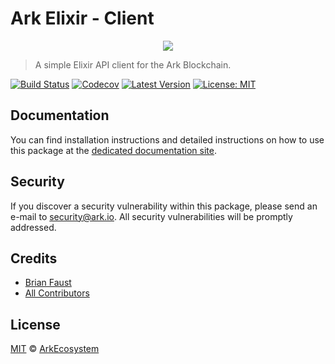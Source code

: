 # Ark Elixir - Client

<p align="center">
    <img src="https://github.com/ArkEcosystem/elixir-client/blob/master/banner.png" />
</p>

> A simple Elixir API client for the Ark Blockchain.

[![Build Status](https://badgen.now.sh/travis/ArkEcosystem/elixir-client)](https://travis-ci.org/ArkEcosystem/elixir-client)
[![Codecov](https://badgen.now.sh/codecov/c/github/arkecosystem/elixir-client)](https://codecov.io/gh/arkecosystem/elixir-client)
[![Latest Version](https://badgen.now.sh/github/release/ArkEcosystem/elixir-client)](https://github.com/ArkEcosystem/elixir-client/releases)
[![License: MIT](https://badgen.now.sh/badge/license/MIT/green)](https://opensource.org/licenses/MIT)

## Documentation

You can find installation instructions and detailed instructions on how to use this package at the [dedicated documentation site](https://docs.ark.io/api/sdk/clients/elixir.html).

## Security

If you discover a security vulnerability within this package, please send an e-mail to security@ark.io. All security vulnerabilities will be promptly addressed.

## Credits

- [Brian Faust](https://github.com/faustbrian)
- [All Contributors](../../../../contributors)

## License

[MIT](LICENSE) © [ArkEcosystem](https://ark.io)
